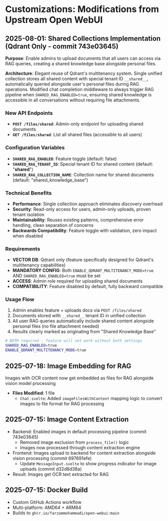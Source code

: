 # Customizations: Modifications from Upstream Open WebUI

## 2025-08-01: Shared Collections Implementation (Qdrant Only - commit 743e03645)
**Purpose**: Enable admins to upload documents that all users can access via RAG queries, creating a shared knowledge base alongside personal files.

**Architecture**: Elegant reuse of Qdrant's multitenancy system. Single unified collection stores all shared content with special tenant ID `__shared__`, automatically queried alongside user's personal files during RAG operations. Modified chat completion middleware to always trigger RAG pipeline when `SHARED_RAG_ENABLED=true`, ensuring shared knowledge is accessible in all conversations without requiring file attachments.

### **New API Endpoints**
- **`POST /files/shared`**: Admin-only endpoint for uploading shared documents
- **`GET /files/shared`**: List all shared files (accessible to all users)

### **Configuration Variables**
- **`SHARED_RAG_ENABLED`**: Feature toggle (default: false)
- **`SHARED_RAG_TENANT_ID`**: Special tenant ID for shared content (default: "__shared__")
- **`SHARED_RAG_COLLECTION_NAME`**: Collection name for shared documents (default: "shared_knowledge_base")

### **Technical Benefits**
- **Performance**: Single collection approach eliminates discovery overhead
- **Security**: Read-only access for users, admin-only uploads, proven tenant isolation
- **Maintainability**: Reuses existing patterns, comprehensive error handling, clean separation of concerns
- **Backwards Compatibility**: Feature toggle with validation, zero impact when disabled

### **Requirements**
- **VECTOR DB**: Qdrant only (feature specifically designed for Qdrant's multitenancy capabilities)
- **MANDATORY CONFIG**: Both `ENABLE_QDRANT_MULTITENANCY_MODE=true` AND `SHARED_RAG_ENABLED=true` must be set
- **ACCESS**: Admin role required for uploading shared documents
- **COMPATIBILITY**: Feature disabled by default, fully backward compatible

### **Usage Flow**
1. Admin enables feature + uploads docs via `POST /files/shared`
2. Documents stored with `__shared__` tenant ID in unified collection
3. All user RAG queries automatically include shared content alongside personal files (no file attachment needed)
4. Results clearly marked as originating from "Shared Knowledge Base"

```bash
# BOTH required - feature will not work without both settings
SHARED_RAG_ENABLED=true
ENABLE_QDRANT_MULTITENANCY_MODE=true
```

## 2025-07-18: Image Embedding for RAG
Images with OCR content now get embedded as files for RAG alongside vision model processing
- **Files Modified**: 1 file
  - `Chat.svelte`: Added `imageFilesWithContent` mapping logic to convert images to file format for RAG processing

## 2025-07-15: Image Content Extraction
- Backend: Enabled images in default processing pipeline (commit 743e03645)
  - Removed image exclusion from `process_file()` logic
  - Images now processed through content extraction engine
- Frontend: Images upload to backend for content extraction alongside vision processing (commit 697691efe)
  - Update `MessageInput.svelte` to show progress indicator for image uploads (commit d32d8d38a)
- Result: Images get OCR text extracted for RAG

## 2025-07-15: Docker Build
- Custom GitHub Actions workflow
- Multi-platform: AMD64 + ARM64
- Builds to `ghcr.io/farzammohammadi/open-webui:main`